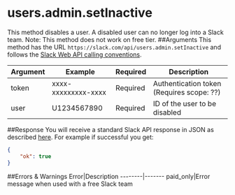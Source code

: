 # users.admin.setInactive
This method disables a user. A disabled user can no longer log into a Slack team.
Note: This method does not work on free tier.
##Arguments
This method has the URL `https://slack.com/api/users.admin.setInactive` and follows the [Slack Web API calling conventions](https://api.slack.com/web#basics).

Argument|Example|Required|Description
--------|-------|--------|-----------
token|xxxx-xxxxxxxxx-xxxx|Required|Authentication token (Requires scope: ??)
user|U1234567890|Required|ID of the user to be disabled

##Response
You will receive a standard Slack API response in JSON as described [here](https://api.slack.com/web#basics). For example if successful you get:

```json
{
	"ok": true
}
```
##Errors & Warnings
Error|Description
--------|-------
paid_only|Error message when used with a free Slack team
